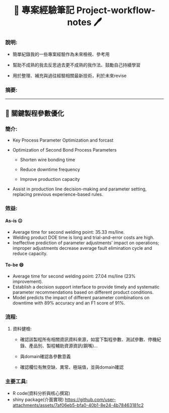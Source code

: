 <div align="center">
  <h1> 📖 專案經驗筆記 Project-workflow-notes 🖊️</h1>
</div>

### 說明:
- 簡單紀錄我的一些專案經驗作為未來檢視、參考用

- 幫助不成熟的我去反思過去更不成熟的我作法、鼓勵自己持續學習

- 用於整理、補充與過往經驗相關最新技術，利於未來revise

### 摘要:

------------
## 📝 關鍵製程參數優化 

### 簡介:
- Key Process Parameter Optimization and forcast
  
- Optimization of Second Bond Process Parameters
  - Shorten wire bonding time
    
  - Reduce downtime frequency
    
  - Improve production capacity
    
- Assist in production line decision-making and parameter setting, replacing previous experience-based rules.

### 效益:
#### As-is 😐 
  - Average time for second welding point: 35.33 ms/line.
  - Welding product DOE time is long and trial-and-error costs are high.
  - Ineffective prediction of parameter adjustments’ impact on operations; improper adjustments decrease average fault elimination cycle and reduce capacity.

#### To-be 😄
  - Average time for second welding point: 27.04 ms/line (23% improvement).
  - Establish a decision support interface to provide timely and systematic parameter recommendations based on different product conditions.
  - Model predicts the impact of different parameter combinations on downtime with 89% accuracy and an F1 score of 91%.

### 流程:

1. 資料健檢:
   
   - 確認該製程所有相關資訊資料來源，如當下製程參數、測試參數、停機紀錄、產品別、製程輔助資源資訊(鋼嘴)...
  
   - 與domain確認各參數意義
     
   - 確認欄位有無空缺、異常、極端值，並與domain確認

### 主要工具:
- R code(資料分析與核心撰寫)
- shiny package(介面實現)
https://github.com/user-attachments/assets/7af06eb5-bfa0-40b1-8e24-4b78463181c2



